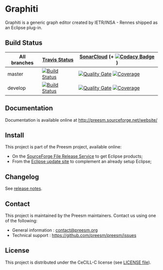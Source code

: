 Graphiti
========

Graphiti is a generic graph editor created by IETR/INSA - Rennes shipped as an Eclipse plug-in.

## Build Status

| All branches | [Travis Status](https://travis-ci.org/preesm/graphiti) | [SonarCloud](https://sonarcloud.io/organizations/preesm-sonarcloud-org/projects) (+ [![Codacy Badge](https://api.codacy.com/project/badge/Grade/32ca349e47bb4d4384492cc758d2fe50)](https://www.codacy.com/app/preesm/graphiti_2?utm_source=github.com&amp;utm_medium=referral&amp;utm_content=preesm/graphiti&amp;utm_campaign=Badge_Grade) ) |
| ------------- |  ------------- |    -------------  |
| master  |  [![Build Status](https://travis-ci.org/preesm/graphiti.svg?branch=master)](https://travis-ci.org/preesm/graphiti/branches)  | [![Quality Gate](https://sonarcloud.io/api/badges/gate?key=org.ietr.graphiti:org.ietr.graphiti.parent)](https://sonarcloud.io/dashboard/index/org.ietr.graphiti:org.ietr.graphiti.parent) [![Coverage](https://sonarcloud.io/api/badges/measure?key=org.ietr.graphiti:org.ietr.graphiti.parent&metric=coverage)](https://sonarcloud.io/component_measures?id=org.ietr.graphiti:org.ietr.graphiti.parent&metric=Coverage)  |
| develop  | [![Build Status](https://travis-ci.org/preesm/graphiti.svg?branch=develop)](https://travis-ci.org/preesm/graphiti/branches)  | [![Quality Gate](https://sonarcloud.io/api/badges/gate?key=org.ietr.graphiti:org.ietr.graphiti.parent:develop)](https://sonarcloud.io/dashboard/index/org.ietr.graphiti:org.ietr.graphiti.parent:develop) [![Coverage](https://sonarcloud.io/api/badges/measure?key=org.ietr.graphiti:org.ietr.graphiti.parent:develop&metric=coverage)](https://sonarcloud.io/component_measures?id=org.ietr.graphiti:org.ietr.graphiti.parent:develop&metric=Coverage) |

## Documentation

Documentation is available online at http://preesm.sourceforge.net/website/

## Install

This project is part of the Preesm project, available online:

*   On the [SourceForge File Release Service](https://sourceforge.net/projects/preesm/files/Releases/) to get Eclipse products;
*   From the [Eclipse update site](http://preesm.sourceforge.net/eclipse/update-site/) to complement an already setup Eclipse;

## Changelog

See [release notes](release_notes.md).

## Contact

This project is maintained by the Preesm maintainers. Contact us using one of the following:

*   General information : contact@preesm.org
*   Technical support : https://github.com/preesm/preesm/issues

## License

This project is distributed under the CeCILL-C license (see [LICENSE file](LICENSE)).
